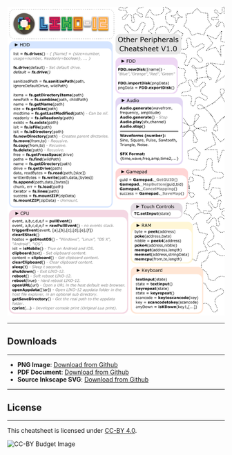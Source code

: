 ![Other Peripherals Cheatsheet](https://github.com/LIKO-12/Cheatsheets/raw/master/Other%20Peripherals/Other%20Peripherals%20Cheatsheet.png)

---

## Downloads

---

* **PNG Image**: [Download from Github](https://github.com/LIKO-12/Cheatsheets/raw/master/Other%20Peripherals/Other%20Peripherals%20Cheatsheet.png)
* **PDF Document**: [Download from Github](https://github.com/LIKO-12/Cheatsheets/raw/master/Other%20Peripherals/Other%20Peripherals%20Cheatsheet.pdf)
* **Source Inkscape SVG**: [Download from Github](https://github.com/LIKO-12/Cheatsheets/raw/master/Other%20Peripherals/Other%20Peripherals%20Cheatsheet.svg)

---

## License

---

This cheatsheet is licensed under [CC-BY 4.0](https://creativecommons.org/licenses/by/4.0/).

![CC-BY Budget Image](https://licensebuttons.net/l/by/3.0/88x31.png)